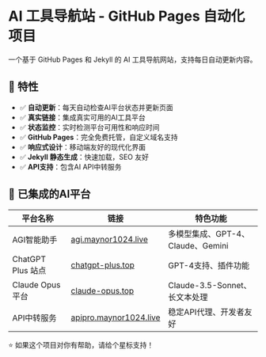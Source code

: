 # AI 工具导航站 - GitHub Pages 自动化项目

一个基于 GitHub Pages 和 Jekyll 的 AI 工具导航网站，支持每日自动更新内容。

## 🚀 特性

- ✅ **自动更新**：每天自动检查AI平台状态并更新页面
- ✅ **真实链接**：集成真实可用的AI工具平台
- ✅ **状态监控**：实时检测平台可用性和响应时间
- ✅ **GitHub Pages**：完全免费托管，自定义域名支持
- ✅ **响应式设计**：移动端友好的现代化界面
- ✅ **Jekyll 静态生成**：快速加载，SEO 友好
- ✅ **API支持**：包含AI API中转服务

## 🔗 已集成的AI平台

| 平台名称 | 链接 | 特色功能 |
|---------|------|----------|
| AGI智能助手 | [agi.maynor1024.live](https://agi.maynor1024.live/list/#/) | 多模型集成、GPT-4、Claude、Gemini |
| ChatGPT Plus 站点 | [chatgpt-plus.top](https://chatgpt-plus.top/) | GPT-4支持、插件功能 |
| Claude Opus 平台 | [claude-opus.top](https://claude-opus.top/list) | Claude-3.5-Sonnet、长文本处理 |
| API中转服务 | [apipro.maynor1024.live](https://apipro.maynor1024.live/) | 稳定API代理、开发者友好 |



⭐ 如果这个项目对你有帮助，请给个星标支持！ 
